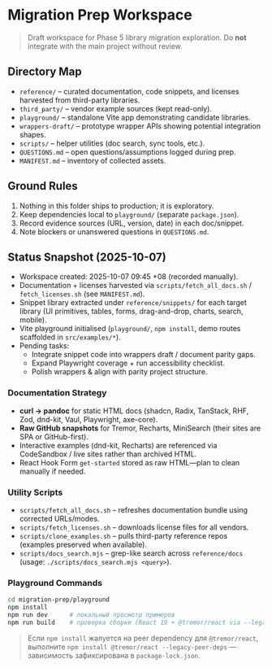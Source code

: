 # Migration Prep Workspace

> Draft workspace for Phase 5 library migration exploration. Do **not** integrate with the main project without review.

## Directory Map
- `reference/` – curated documentation, code snippets, and licenses harvested from third-party libraries.
- `third_party/` – vendor example sources (kept read-only).
- `playground/` – standalone Vite app demonstrating candidate libraries.
- `wrappers-draft/` – prototype wrapper APIs showing potential integration shapes.
- `scripts/` – helper utilities (doc search, sync tools, etc.).
- `QUESTIONS.md` – open questions/assumptions logged during prep.
- `MANIFEST.md` – inventory of collected assets.

## Ground Rules
1. Nothing in this folder ships to production; it is exploratory.
2. Keep dependencies local to `playground/` (separate `package.json`).
3. Record evidence sources (URL, version, date) in each doc/snippet.
4. Note blockers or unanswered questions in `QUESTIONS.md`.

## Status Snapshot (2025-10-07)
- Workspace created: 2025-10-07 09:45 +08 (recorded manually).
- Documentation + licenses harvested via `scripts/fetch_all_docs.sh` / `fetch_licenses.sh` (see `MANIFEST.md`).
- Snippet library extracted under `reference/snippets/` for each target library (UI primitives, tables, forms, drag-and-drop, charts, search, mobile).
- Vite playground initialised (`playground/`, `npm install`, demo routes scaffolded in `src/examples/*`).
- Pending tasks:
  - Integrate snippet code into wrappers draft / document parity gaps.
  - Expand Playwright coverage + run accessibility checklist.
  - Polish wrappers & align with parity project structure.

### Documentation Strategy
- **curl → pandoc** for static HTML docs (shadcn, Radix, TanStack, RHF, Zod, dnd-kit, Vaul, Playwright, axe-core).
- **Raw GitHub snapshots** for Tremor, Recharts, MiniSearch (their sites are SPA or GitHub-first).
- Interactive examples (dnd-kit, Recharts) are referenced via CodeSandbox / live sites rather than archived HTML.
- React Hook Form `get-started` stored as raw HTML—plan to clean manually if needed.

### Utility Scripts
- `scripts/fetch_all_docs.sh` – refreshes documentation bundle using corrected URLs/modes.
- `scripts/fetch_licenses.sh` – downloads license files for all vendors.
- `scripts/clone_examples.sh` – pulls third-party reference repos (examples preserved when available).
- `scripts/docs_search.mjs` – grep-like search across `reference/docs` (usage: `./scripts/docs_search.mjs <query>`).

### Playground Commands
```bash
cd migration-prep/playground
npm install
npm run dev      # локальный просмотр примеров
npm run build    # проверка сборки (React 19 + @tremor/react via --legacy-peer-deps)
```

> Если `npm install` жалуется на peer dependency для `@tremor/react`, выполните
> `npm install @tremor/react --legacy-peer-deps` — зависимость зафиксирована в `package-lock.json`.
